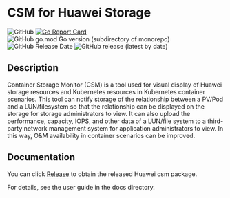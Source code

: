 # CSM for Huawei Storage

![GitHub](https://img.shields.io/github/license/Huawei/csm)
[![Go Report Card](https://goreportcard.com/badge/github.com/huawei/csm)](https://goreportcard.com/report/github.com/huawei/csm)
![GitHub go.mod Go version (subdirectory of monorepo)](https://img.shields.io/github/go-mod/go-version/Huawei/csm)
![GitHub Release Date](https://img.shields.io/github/release-date/Huawei/csm)
![GitHub release (latest by date)](https://img.shields.io/github/downloads/Huawei/csm/latest/total)

## Description
Container Storage Monitor (CSM) is a tool used for visual display of Huawei storage resources and Kubernetes resources in Kubernetes container scenarios. This tool can notify storage of the relationship between a PV/Pod and a LUN/filesystem so that the relationship can be displayed on the storage for storage administrators to view. It can also upload the performance, capacity, IOPS, and other data of a LUN/file system to a third-party network management system for application administrators to view. In this way, O&M availability in container scenarios can be improved.

## Documentation
You can click [Release](https://github.com/Huawei/csm/releases) to obtain the released Huawei csm package.

For details, see the user guide in the docs directory.